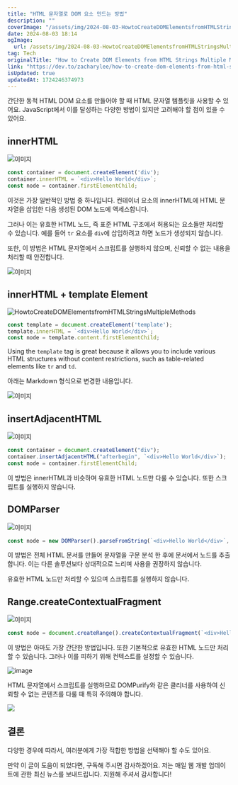 ```yaml
---
title: "HTML 문자열로 DOM 요소 만드는 방법"
description: ""
coverImage: "/assets/img/2024-08-03-HowtoCreateDOMElementsfromHTMLStringsMultipleMethods_0.png"
date: 2024-08-03 18:14
ogImage: 
  url: /assets/img/2024-08-03-HowtoCreateDOMElementsfromHTMLStringsMultipleMethods_0.png
tag: Tech
originalTitle: "How to Create DOM Elements from HTML Strings Multiple Methods"
link: "https://dev.to/zacharylee/how-to-create-dom-elements-from-html-strings-multiple-methods-5fk"
isUpdated: true
updatedAt: 1724246374973
---
```



간단한 동적 HTML DOM 요소를 만들어야 할 때 HTML 문자열 템플릿을 사용할 수 있어요. JavaScript에서 이를 달성하는 다양한 방법이 있지만 고려해야 할 점이 있을 수 있어요.

## innerHTML

![이미지](/assets/img/2024-08-03-HowtoCreateDOMElementsfromHTMLStringsMultipleMethods_0.png)

```js
const container = document.createElement('div');
container.innerHTML = `<div>Hello World</div>`;
const node = container.firstElementChild;
```

<div class="content-ad"></div>

이것은 가장 일반적인 방법 중 하나입니다. 컨테이너 요소의 innerHTML에 HTML 문자열을 삽입한 다음 생성된 DOM 노드에 액세스합니다.

그러나 이는 유효한 HTML 노드, 즉 표준 HTML 구조에서 허용되는 요소들만 처리할 수 있습니다. 예를 들어 `tr` 요소를 `div`에 삽입하려고 하면 노드가 생성되지 않습니다.

또한, 이 방법은 HTML 문자열에서 스크립트를 실행하지 않으며, 신뢰할 수 없는 내용을 처리할 때 안전합니다.

![이미지](/assets/img/2024-08-03-HowtoCreateDOMElementsfromHTMLStringsMultipleMethods_1.png)

<div class="content-ad"></div>

## innerHTML + template Element

![HowtoCreateDOMElementsfromHTMLStringsMultipleMethods](/assets/img/2024-08-03-HowtoCreateDOMElementsfromHTMLStringsMultipleMethods_2.png)

```js
const template = document.createElement('template');
template.innerHTML = `<div>Hello World</div>`;
const node = template.content.firstElementChild;
```

Using the `template` tag is great because it allows you to include various HTML structures without content restrictions, such as table-related elements like `tr` and `td`.

<div class="content-ad"></div>


아래는 Markdown 형식으로 변경한 내용입니다.

![이미지](/assets/img/2024-08-03-HowtoCreateDOMElementsfromHTMLStringsMultipleMethods_3.png)

## insertAdjacentHTML

![이미지](/assets/img/2024-08-03-HowtoCreateDOMElementsfromHTMLStringsMultipleMethods_4.png)

```js
const container = document.createElement("div");
container.insertAdjacentHTML("afterbegin", `<div>Hello World</div>`);
const node = container.firstElementChild;
```

<div class="content-ad"></div>

이 방법은 innerHTML과 비슷하며 유효한 HTML 노드만 다룰 수 있습니다. 또한 스크립트를 실행하지 않습니다.

## DOMParser

![이미지](/assets/img/2024-08-03-HowtoCreateDOMElementsfromHTMLStringsMultipleMethods_5.png)

```js
const node = new DOMParser().parseFromString(`<div>Hello World</div>`, "text/html").body.firstElementChild;
```

<div class="content-ad"></div>

이 방법은 전체 HTML 문서를 만들어 문자열을 구문 분석 한 후에 문서에서 노드를 추출합니다. 이는 다른 솔루션보다 상대적으로 느리며 사용을 권장하지 않습니다.

유효한 HTML 노드만 처리할 수 있으며 스크립트를 실행하지 않습니다.

## Range.createContextualFragment

![이미지](/assets/img/2024-08-03-HowtoCreateDOMElementsfromHTMLStringsMultipleMethods_6.png)

<div class="content-ad"></div>

```js
const node = document.createRange().createContextualFragment(`<div>Hello World</div>`).firstElementChild;
```

이 방법은 아마도 가장 간단한 방법입니다. 또한 기본적으로 유효한 HTML 노드만 처리할 수 있습니다. 그러나 이를 피하기 위해 컨텍스트를 설정할 수 있습니다.

![image](/assets/img/2024-08-03-HowtoCreateDOMElementsfromHTMLStringsMultipleMethods_7.png)

HTML 문자열에서 스크립트를 실행하므로 DOMPurify와 같은 클리너를 사용하여 신뢰할 수 없는 콘텐츠를 다룰 때 특히 주의해야 합니다.

<div class="content-ad"></div>

<img src="/assets/img/2024-08-03-HowtoCreateDOMElementsfromHTMLStringsMultipleMethods_8.png" />

## 결론

다양한 경우에 따라서, 여러분에게 가장 적합한 방법을 선택해야 할 수도 있어요.

만약 이 글이 도움이 되었다면, 구독해 주시면 감사하겠어요. 저는 매일 웹 개발 업데이트에 관한 최신 뉴스를 보내드립니다. 지원해 주셔서 감사합니다!